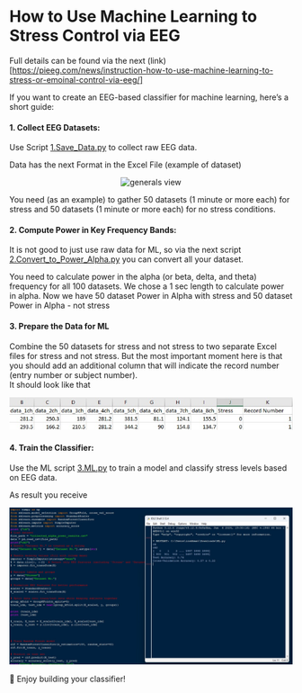 # How to Use Machine Learning to Stress Control via EEG 
Full details can be found via the next (link)[https://pieeg.com/news/instruction-how-to-use-machine-learning-to-stress-or-emoinal-control-via-eeg/] 

If you want to create an EEG-based classifier for machine learning, here’s a short guide:

#### 1. Collect EEG Datasets:

Use Script [1.Save_Data.py](https://github.com/pieeg-club/PiEEG_Kit/blob/main/images/Collected_dataset.jpg)  to collect raw EEG data.





Data has the next Format in the Excel File (example of dataset)

<p align="center">
  <img src="https://github.com/pieeg-club/PiEEG-16/blob/main/images/Collected_dataset.jpg" alt="generals view">
</p>

You need (as an example) to gather 50 datasets (1 minute or more each) for stress and 50 datasets (1 minute or more each) for no stress conditions.  

#### 2. Compute Power in Key Frequency Bands:
It is not good to just use raw data for ML, so via the next script [2.Convert_to_Power_Alpha.py](https://github.com/pieeg-club/PiEEG_Kit/blob/main/ML_Application/2.Convert_to_Power_Alpha.py) you can convert all your dataset. 

You need to calculate power in the alpha (or beta, delta, and theta) frequency for all 100 datasets. 
We chose a 1 sec length to calculate power in alpha. 
Now we have 50 dataset Power in Alpha with stress and 50 dataset Power in Alpha - not stress 

#### 3. Prepare the Data for ML
Combine the 50 datasets for stress and not stress  to  two separate Excel files for stress and not stress. But the most important moment here is that you should add an additional column that will indicate the record number (entry number or subject number).  
It should look like that 



<p align="center">
  <img src="https://github.com/pieeg-club/PiEEG_Kit/blob/main/images/dataset_ML.jpg" alt="generals view">
</p>


#### 4. Train the Classifier:

Use the ML script [3.ML.py](https://github.com/pieeg-club/PiEEG_Kit/blob/main/ML_Application/3.ML.py) to train a model and classify stress levels based on EEG data.

As result you receive 
<p align="center">
  <img src="https://github.com/pieeg-club/PiEEG_Kit/blob/main/images/python_ML.jpg" alt="generals view">
</p>

🚀 Enjoy building your classifier!









